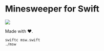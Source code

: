 # Minesweeper for Swift

![](https://img.shields.io/github/v/release/cadnza/minesweeper-swift)

Made with ❤️.

```
swiftc msw.swift
./msw
```
